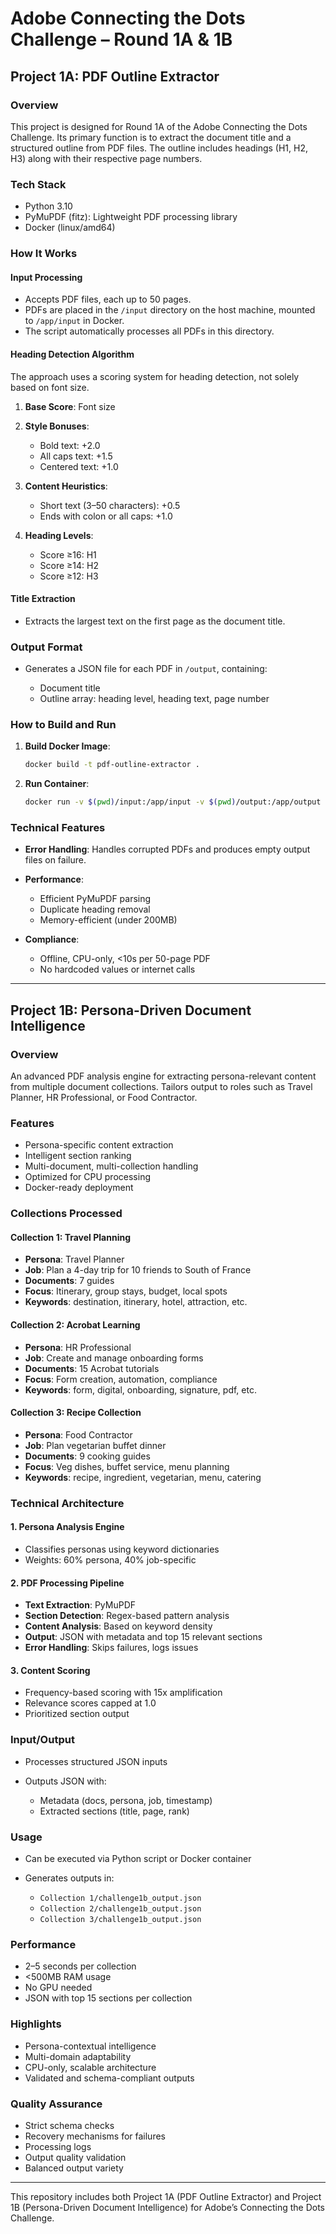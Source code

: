 # Adobe Connecting the Dots Challenge – Round 1A & 1B

## Project 1A: PDF Outline Extractor

### Overview

This project is designed for Round 1A of the Adobe Connecting the Dots Challenge. Its primary function is to extract the document title and a structured outline from PDF files. The outline includes headings (H1, H2, H3) along with their respective page numbers.

### Tech Stack

* Python 3.10
* PyMuPDF (fitz): Lightweight PDF processing library
* Docker (linux/amd64)

### How It Works

#### Input Processing

* Accepts PDF files, each up to 50 pages.
* PDFs are placed in the `/input` directory on the host machine, mounted to `/app/input` in Docker.
* The script automatically processes all PDFs in this directory.

#### Heading Detection Algorithm

The approach uses a scoring system for heading detection, not solely based on font size.

1. **Base Score**: Font size
2. **Style Bonuses**:

   * Bold text: +2.0
   * All caps text: +1.5
   * Centered text: +1.0
3. **Content Heuristics**:

   * Short text (3–50 characters): +0.5
   * Ends with colon or all caps: +1.0
4. **Heading Levels**:

   * Score ≥16: H1
   * Score ≥14: H2
   * Score ≥12: H3

#### Title Extraction

* Extracts the largest text on the first page as the document title.

### Output Format

* Generates a JSON file for each PDF in `/output`, containing:

  * Document title
  * Outline array: heading level, heading text, page number

### How to Build and Run

1. **Build Docker Image**:

   ```bash
   docker build -t pdf-outline-extractor .
   ```
2. **Run Container**:

   ```bash
   docker run -v $(pwd)/input:/app/input -v $(pwd)/output:/app/output pdf-outline-extractor
   ```

### Technical Features

* **Error Handling**: Handles corrupted PDFs and produces empty output files on failure.
* **Performance**:

  * Efficient PyMuPDF parsing
  * Duplicate heading removal
  * Memory-efficient (under 200MB)
* **Compliance**:

  * Offline, CPU-only, <10s per 50-page PDF
  * No hardcoded values or internet calls

---

## Project 1B: Persona-Driven Document Intelligence

### Overview

An advanced PDF analysis engine for extracting persona-relevant content from multiple document collections. Tailors output to roles such as Travel Planner, HR Professional, or Food Contractor.

### Features

* Persona-specific content extraction
* Intelligent section ranking
* Multi-document, multi-collection handling
* Optimized for CPU processing
* Docker-ready deployment

### Collections Processed

#### Collection 1: Travel Planning

* **Persona**: Travel Planner
* **Job**: Plan a 4-day trip for 10 friends to South of France
* **Documents**: 7 guides
* **Focus**: Itinerary, group stays, budget, local spots
* **Keywords**: destination, itinerary, hotel, attraction, etc.

#### Collection 2: Acrobat Learning

* **Persona**: HR Professional
* **Job**: Create and manage onboarding forms
* **Documents**: 15 Acrobat tutorials
* **Focus**: Form creation, automation, compliance
* **Keywords**: form, digital, onboarding, signature, pdf, etc.

#### Collection 3: Recipe Collection

* **Persona**: Food Contractor
* **Job**: Plan vegetarian buffet dinner
* **Documents**: 9 cooking guides
* **Focus**: Veg dishes, buffet service, menu planning
* **Keywords**: recipe, ingredient, vegetarian, menu, catering

### Technical Architecture

#### 1. Persona Analysis Engine

* Classifies personas using keyword dictionaries
* Weights: 60% persona, 40% job-specific

#### 2. PDF Processing Pipeline

* **Text Extraction**: PyMuPDF
* **Section Detection**: Regex-based pattern analysis
* **Content Analysis**: Based on keyword density
* **Output**: JSON with metadata and top 15 relevant sections
* **Error Handling**: Skips failures, logs issues

#### 3. Content Scoring

* Frequency-based scoring with 15x amplification
* Relevance scores capped at 1.0
* Prioritized section output

### Input/Output

* Processes structured JSON inputs
* Outputs JSON with:

  * Metadata (docs, persona, job, timestamp)
  * Extracted sections (title, page, rank)

### Usage

* Can be executed via Python script or Docker container
* Generates outputs in:

  * `Collection 1/challenge1b_output.json`
  * `Collection 2/challenge1b_output.json`
  * `Collection 3/challenge1b_output.json`

### Performance

* 2–5 seconds per collection
* <500MB RAM usage
* No GPU needed
* JSON with top 15 sections per collection

### Highlights

* Persona-contextual intelligence
* Multi-domain adaptability
* CPU-only, scalable architecture
* Validated and schema-compliant outputs

### Quality Assurance

* Strict schema checks
* Recovery mechanisms for failures
* Processing logs
* Output quality validation
* Balanced output variety

---

This repository includes both Project 1A (PDF Outline Extractor) and Project 1B (Persona-Driven Document Intelligence) for Adobe’s Connecting the Dots Challenge.
